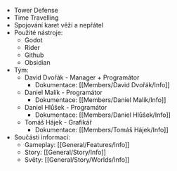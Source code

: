 - Tower Defense
- Time Travelling
- Spojování karet věží a nepřátel
- Použité nástroje:
	- Godot
	- Rider
	- Github
	- Obsidian
- Tým:
	- David Dvořák - Manager + Programátor
		- Dokumentace: [[Members/David Dvořák/Info]]
	- Daniel Malík - Programátor
		- Dokumentace: [[Members/Daniel Malík/Info]]
	- Daniel Hlůšek - Programátor
		- Dokumentace: [[Members/Daniel Hlůšek/Info]]
	- Tomáš Hájek - Grafikář
		- Dokumentace: [[Members/Tomáš Hájek/Info]]
- Součásti informací:
	- Gameplay: [[General/Features/Info]]
	- Story: [[General/Story/Info]]
	- Světy: [[General/Story/Worlds/Info]]